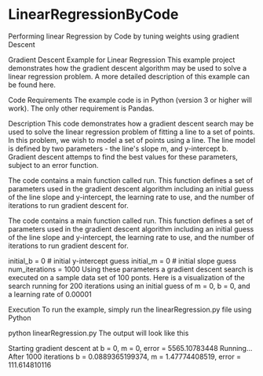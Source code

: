 # LinearRegressionByCode
Performing linear Regression by Code by tuning weights using gradient Descent


Gradient Descent Example for Linear Regression
This example project demonstrates how the gradient descent algorithm may be used to solve a linear regression problem. A more detailed description of this example can be found here.

Code Requirements
The example code is in Python (version 3 or higher will work). The only other requirement is Pandas.

Description
This code demonstrates how a gradient descent search may be used to solve the linear regression problem of fitting a line to a set of points. In this problem, we wish to model a set of points using a line. The line model is defined by two parameters - the line's slope m,
and y-intercept b. Gradient descent attemps to find the best values for these parameters, subject to an error function.

The code contains a main function called run. 
This function defines a set of parameters used in the gradient descent algorithm including an initial guess
of the line slope and y-intercept, the learning rate to use, and the number of iterations to run gradient descent for.

The code contains a main function called run. This function defines a set of parameters used in the gradient descent algorithm including an initial guess of the line slope and y-intercept, the learning rate to use, and the number of iterations to run gradient descent for.

initial_b = 0 # initial y-intercept guess
initial_m = 0 # initial slope guess
num_iterations = 1000
Using these parameters a gradient descent search is executed on a sample data set of 100 ponts. Here is a visualization of the search running for 200 iterations using an initial guess of m = 0, b = 0, and a learning rate of 0.00001

Execution
To run the example, simply run the linearRegression.py file using Python

python linearRegression.py
The output will look like this

Starting gradient descent at b = 0, m = 0, error = 5565.10783448
Running...
After 1000 iterations b = 0.0889365199374, m = 1.47774408519, error = 111.614810116
